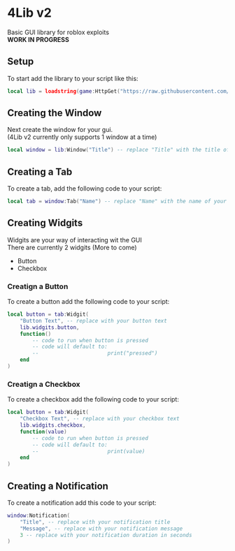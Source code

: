 # 4Lib v2

Basic GUI library for roblox exploits<br>
**WORK IN PROGRESS**

## Setup

To start add the library to your script like this:

```lua
local lib = loadstring(game:HttpGet("https://raw.githubusercontent.com/4rmy/UILib/main/v2/lib.lua"))()
```

## Creating the Window

Next create the window for your gui.<br>
(4Lib v2 currently only supports 1 window at a time)

```lua
local window = lib:Window("Title") -- replace "Title" with the title of your script
```

## Creating a Tab

To create a tab, add the following code to your script:

```lua
local tab = window:Tab("Name") -- replace "Name" with the name of your tab
```

## Creating Widgits

Widgits are your way of interacting wit the GUI<br>
There are currently 2 widgits (More to come)

- Button
- Checkbox

### Creatign a Button

To create a button add the following code to your script:

```lua
local button = tab:Widgit(
    "Button Text", -- replace with your button text
    lib.widgits.button,
    function()
        -- code to run when button is pressed
        -- code will default to:
        --                      print("pressed")
    end
)
```

### Creatign a Checkbox

To create a checkbox add the following code to your script:

```lua
local button = tab:Widgit(
    "Checkbox Text", -- replace with your checkbox text
    lib.widgits.checkbox,
    function(value)
        -- code to run when button is pressed
        -- code will default to:
        --                      print(value)
    end
)
```

## Creating a Notification

To create a notification add this code to your script:

```lua
window:Notification(
    "Title", -- replace with your notification title
    "Message", -- replace with your notification message
    3 -- replace with your notification duration in seconds
)
```
